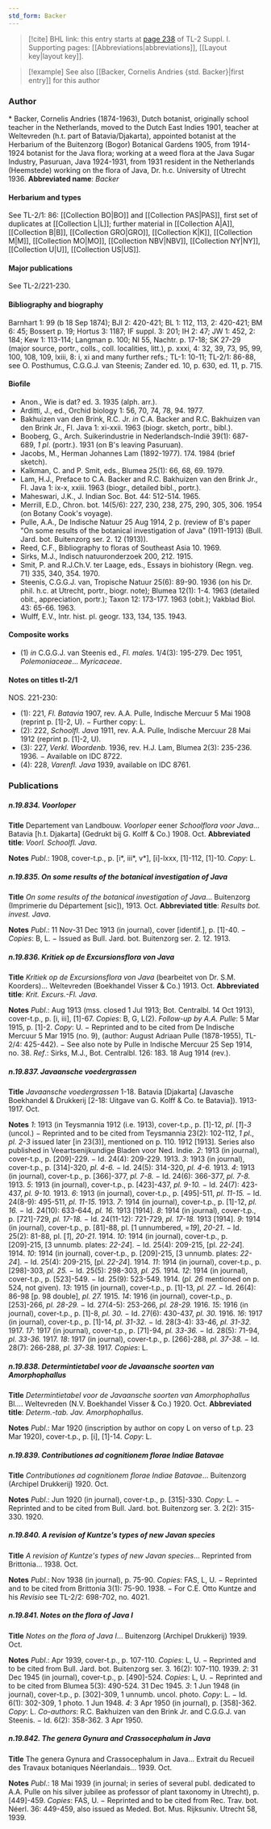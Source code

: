 ```yaml
---
std_form: Backer
---
```


> [!cite] BHL link: this entry starts at [page 238](https://www.biodiversitylibrary.org/page/33264965) of TL-2 Suppl. I.
> Supporting pages: [[Abbreviations|abbreviations]], [[Layout key|layout key]].

> [!example] See also [[Backer, Cornelis Andries {std. Backer}|first entry]] for this author

### Author

\* Backer, Cornelis Andries (1874-1963), Dutch botanist, originally school teacher in the Netherlands, moved to the Dutch East Indies 1901, teacher at Weltevreden (h.t. part of Batavia/Djakarta), appointed botanist at the Herbarium of the Buitenzorg (Bogor) Botanical Gardens 1905, from 1914-1924 botanist for the Java flora; working at a weed flora at the Java Sugar Industry, Pasuruan, Java 1924-1931, from 1931 resident in the Netherlands (Heemstede) working on the flora of Java, Dr. h.c. University of Utrecht 1936. 
**Abbreviated name**: *Backer*

#### Herbarium and types

See TL-2/1: 86: [[Collection BO|BO]] and [[Collection PAS|PAS]], first set of duplicates at [[Collection L|L]]; further material in [[Collection A|A]], [[Collection B|B]], [[Collection GRO|GRO]], [[Collection K|K]], [[Collection M|M]], [[Collection MO|MO]], [[Collection NBV|NBV]], [[Collection NY|NY]], [[Collection U|U]], [[Collection US|US]].

#### Major publications

See TL-2/221-230.

#### Bibliography and biography

Barnhart 1: 99 (b 18 Sep 1874); BJI 2: 420-421; BL 1: 112, 113, 2: 420-421; BM 6: 45; Bossert p. 19; Hortus 3: 1187; IF suppl. 3: 201; IH 2: 47; JW 1: 452, 2: 184; Kew 1: 113-114; Langman p. 100; NI 55, Nachtr. p. 17-18; SK 27-29 (major source, portr., colls., coll. localities, litt.), p. xxxi, 4: 32, 39, 73, 95, 99, 100, 108, 109, lxiii, 8: i, xi and many further refs.; TL-1: 10-11; TL-2/1: 86-88, see O. Posthumus, C.G.G.J. van Steenis; Zander ed. 10, p. 630, ed. 11, p. 715.

#### Biofile

- Anon., Wie is dat? ed. 3. 1935 (alph. arr.).
- Arditti, J., ed., Orchid biology 1: 56, 70, 74, 78, 94. 1977.
- Bakhuizen van den Brink, R.C. Jr. *in* C.A. Backer and R.C. Bakhuizen van den Brink Jr., Fl. Java 1: xi-xxii. 1963 (biogr. sketch, portr., bibl.).
- Booberg, G., Arch. Suikerindustrie in Nederlandsch-Indië 39(1): 687-689, *1 pl*. (portr.). 1931 (on B's leaving Pasuruan).
- Jacobs, M., Herman Johannes Lam (1892-1977). 174. 1984 (brief sketch).
- Kalkman, C. and P. Smit, eds., Blumea 25(1): 66, 68, 69. 1979.
- Lam, H.J., Preface to C.A. Backer and R.C. Bakhuizen van den Brink Jr., Fl. Java 1: ix-x, xxiii. 1963 (biogr., detailed bibl., portr.).
- Maheswari, J.K., J. Indian Soc. Bot. 44: 512-514. 1965.
- Merrill, E.D., Chron. bot. 14(5/6): 227, 230, 238, 275, 290, 305, 306. 1954 (on Botany Cook's voyage).
- Pulle, A.A., De Indische Natuur 25 Aug 1914, 2 p. (review of B's paper "On some results of the botanical investigation of Java" (1911-1913) (Bull. Jard. bot. Buitenzorg ser. 2. 12 (1913)).
- Reed, C.F., Bibliography to floras of Southeast Asia 10. 1969.
- Sirks, M.J., Indisch natuuronderzoek 200, 212. 1915.
- Smit, P. and R.J.Ch.V. ter Laage, eds., Essays in biohistory (Regn. veg. 71) 335, 340, 354. 1970.
- Steenis, C.G.G.J. van, Tropische Natuur 25(6): 89-90. 1936 (on his Dr. phil. h.c. at Utrecht, portr., biogr. note); Blumea 12(1): 1-4. 1963 (detailed obit., appreciation, portr.); Taxon 12: 173-177. 1963 (obit.); Vakblad Biol. 43: 65-66. 1963.
- Wulff, E.V., Intr. hist. pl. geogr. 133, 134, 135. 1943.

#### Composite works

- (1) *in* C.G.G.J. van Steenis ed., *Fl. males.* 1/4(3): 195-279. Dec 1951, *Polemoniaceae*... *Myricaceae*.

#### Notes on titles tl-2/1

NOS. 221-230:
- (1): 221, *Fl. Batavia* 1907, rev. A.A. Pulle, Indische Mercuur 5 Mai 1908 (reprint p. \[1\]-2, U). − Further copy: L.
- (2): 222, *Schoolfl. Java* 1911, rev. A.A. Pulle, Indische Mercuur 28 Mai 1912 (reprint p. \[1\]-2, U).
- (3): 227, *Verkl. Woordenb.* 1936, rev. H.J. Lam, Blumea 2(3): 235-236. 1936. − Available on IDC 8722.
- (4): 228, *Varenfl. Java* 1939, available on IDC 8761.

### Publications

##### n.19.834. Voorloper

**Title**
Departement van Landbouw. *Voorloper* eener *Schoolflora voor Java*... Batavia \[h.t. Djakarta\] (Gedrukt bij G. Kolff & Co.) 1908. Oct.
**Abbreviated title**: *Voorl. Schoolfl. Java*.

**Notes**
*Publ*.: 1908, cover-t.p., p. \[i\*, iii\*, v\*\], \[i\]-lxxx, \[1\]-112, \[1\]-10. *Copy*: L.

##### n.19.835. On some results of the botanical investigation of Java

**Title**
*On some results of the botanical investigation of Java*... Buitenzorg (Imprimerie du Département \[sic\]), 1913. Oct.
**Abbreviated title**: *Results bot. invest. Java*.

**Notes**
*Publ*.: 11 Nov-31 Dec 1913 (in journal), cover \[identif.\], p. \[1\]-40. − *Copies*: B, L. − Issued as Bull. Jard. bot. Buitenzorg ser. 2. 12. 1913.

##### n.19.836. Kritiek op de Excursionsflora von Java

**Title**
*Kritiek op de Excursionsflora von Java* (bearbeitet von Dr. S.M. Koorders)... Weltevreden (Boekhandel Visser & Co.) 1913. Oct.
**Abbreviated title**: *Krit. Excurs.-Fl. Java*.

**Notes**
*Publ*.: Aug 1913 (mss. closed 1 Jul 1913; Bot. Centralbl. 14 Oct 1913), cover-t.p., p. \[i, iii\], \[1\]-67. *Copies*: B, G, L(2).
*Follow-up by A.A. Pulle*: 5 Mar 1915, p. \[1\]-2. *Copy*: U. − Reprinted and to be cited from De Indische Mercuur 5 Mar 1915 (no. 9), (author: August Adriaan Pulle (1878-1955), TL-2/4: 425-442). − See also note by Pulle in Indische Mercuur 25 Sep 1914, no. 38.
*Ref*.: Sirks, M.J., Bot. Centralbl. 126: 183. 18 Aug 1914 (rev.).

##### n.19.837. Javaansche voedergrassen

**Title**
*Javaansche voedergrassen* 1-18. Batavia \[Djakarta\] (Javasche Boekhandel & Drukkerij \[2-18: Uitgave van G. Kolff & Co. te Batavia\]). 1913-1917. Oct.

**Notes**
*1*: 1913 (in Teysmannia 1912 (i.e. 1913), cover-t.p., p. \[1\]-12, *pl*. \[*1*\]-*3* (uncol.) − Reprinted and to be cited from Teysmannia 23(2): 102-112, *1 pl*., *pl. 2-3* issued later \[in 23(3)\], mentioned on p. 110. 1912 \[1913\]. Series also published in Veeartsenijkundige Bladen voor Ned. Indie.
*2*: 1913 (in journal), cover-t.p., p. \[209\]-229. − Id. 24(4): 209-229. 1913.
*3*: 1913 (in journal), cover-t.p., p. \[314\]-320, *pl. 4-6.* − Id. 24(5): 314-320, *pl. 4-6.* 1913.
*4*: 1913 (in journal), cover-t.p., p. \[366\]-377, *pl. 7-8.* − Id. 24(6): 366-377, *pl. 7-8.* 1913.
*5*: 1913 (in journal), cover-t.p., p. \[423\]-437, *pl. 9-10.* − Id. 24(7): 423-437, *pl. 9-10.* 1913.
*6*: 1913 (in journal), cover-t.p., p. \[495\]-511, *pl. 11-15.* − Id. 24(8-9): 495-511, *pl. 11-15.* 1913.
*7*: 1914 (in journal), cover-t.p., p. \[1\]-12, *pl. 16.* − Id. 24(10): 633-644, *pl. 16.* 1913 \[1914\].
*8*: 1914 (in journal), cover-t.p., p. \[721\]-729, *pl. 17-18.* − Id. 24(11-12): 721-729, *pl. 17-18.* 1913 \[1914\].
*9*: 1914 (in journal), cover-t.p., p. \[81\]-88, pl. \[1 unnumbered, =*19*\], *20-21*. − Id. 25(2): 81-88, pl. \[*1*\], *20-21*. 1914.
*10*: 1914 (in journal), cover-t.p., p. \[209\]-215, \[3 unnumb. plates: *22-24*\]. − Id. 25(4): 209-215, \[pl. *22-24*\]. 1914.
*10*: 1914 (in journal), cover-t.p., p. \[209\]-215, \[3 unnumb. plates: *22-24*\]. − Id. 25(4): 209-215, \[pl. *22-24*\]. 1914.
*11*: 1914 (in journal), cover-t.p., p. \[298\]-303, *pl. 25.* − Id. 25(5): 298-303, *pl. 25.* 1914.
*12*: 1914 (in journal), cover-t.p., p. \[523\]-549. − Id. 25(9): 523-549. 1914. (*pl. 26* mentioned on p. 524, not given).
*13*: 1915 (in journal), cover-t.p., p. \[1\]-13, *pl. 27.* − Id. 26(4): 86-98 \[p. 98 double\], *pl. 27.* 1915.
*14*: 1916 (in journal), cover-t.p., p. \[253\]-266, *pl. 28-29.* − Id. 27(4-5): 253-266, *pl. 28-29.* 1916.
*15*: 1916 (in journal), cover-t.p., p. \[1\]-8, *pl. 30.* − Id. 27(6): 430-437, *pl. 30.* 1916.
*16*: 1917 (in journal), cover-t.p., p. \[1\]-14, *pl. 31-32.* − Id. 28(3-4): 33-46, *pl. 31-32.* 1917.
*17*: 1917 (in journal), cover-t.p., p. \[71\]-94, *pl. 33-36.* − Id. 28(5): 71-94, *pl. 33-36.* 1917.
*18*: 1917 (in journal), cover-t.p., p. \[266\]-288, *pl. 37-38.* − Id. 28(7): 266-288, *pl. 37-38.* 1917.
*Copies*: L.

##### n.19.838. Determintietabel voor de Javaansche soorten van Amorphophallus

**Title**
*Determintietabel voor de Javaansche soorten van Amorphophallus* Bl.... Weltevreden (N.V. Boekhandel Visser & Co.) 1920. Oct.
**Abbreviated title**: *Determ.-tab. Jav. Amorphophallus*.

**Notes**
*Publ*.: Mar 1920 (inscription by author on copy L on verso of t.p. 23 Mar 1920), cover-t.p., p. \[i\], \[1\]-14. *Copy*: L.

##### n.19.839. Contributiones ad cognitionem florae Indiae Batavae

**Title**
*Contributiones ad cognitionem florae Indiae Batavae*... Buitenzorg (Archipel Drukkerij) 1920. Oct.

**Notes**
*Publ*.: Jun 1920 (in journal), cover-t.p., p. \[315\]-330. *Copy*: L. − Reprinted and to be cited from Bull. Jard. bot. Buitenzorg ser. 3. 2(2): 315-330. 1920.

##### n.19.840. A revision of Kuntze's types of new Javan species

**Title**
*A revision of Kuntze's types of new Javan species*... Reprinted from Brittonia... 1938. Oct.

**Notes**
*Publ*.: Nov 1938 (in journal), p. 75-90. *Copies*: FAS, L, U. − Reprinted and to be cited from Brittonia 3(1): 75-90. 1938. − For C.E. Otto Kuntze and his *Revisio* see TL-2/2: 698-702, no. 4021.

##### n.19.841. Notes on the flora of Java I

**Title**
*Notes on the flora of Java I*... Buitenzorg (Archipel Drukkerij) 1939. Oct.

**Notes**
*Publ*.: Apr 1939, cover-t.p., p. 107-110. *Copies*: L, U. − Reprinted and to be cited from Bull. Jard. bot. Buitenzorg ser. 3. 16(2): 107-110. 1939.
*2*: 31 Dec 1945 (in journal), cover-t.p., p. \[490\]-524. *Copies*: L, U. − Reprinted and to be cited from Blumea 5(3): 490-524. 31 Dec 1945.
*3*: 1 Jun 1948 (in journal), cover-t.p., p. \[302\]-309, 1 unnumb. uncol. photo. *Copy*: L. − Id. 6(1): 302-309, 1 photo. 1 Jun 1948.
*4*: 3 Apr 1950 (in journal), p. \[358\]-362. *Copy*: L. *Co-authors*: R.C. Bakhuizen van den Brink Jr. and C.G.G.J. van Steenis. − Id. 6(2): 358-362. 3 Apr 1950.

##### n.19.842. The genera Gynura and Crassocephalum in Java

**Title**
The genera Gynura and Crassocephalum in Java... Extrait du Recueil des Travaux botaniques Néerlandais... 1939. Oct.

**Notes**
*Publ*.: 18 Mai 1939 (in journal; in series of several publ. dedicated to A.A. Pulle on his silver jubilee as professor of plant taxonomy in Utrecht), p. \[449\]-459. *Copies*: FAS, U. − Reprinted and to be cited from Rec. Trav. bot. Néerl. 36: 449-459, also issued as Meded. Bot. Mus. Rijksuniv. Utrecht 58, 1939.

